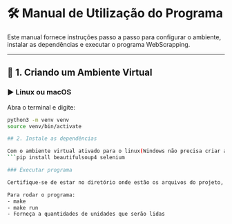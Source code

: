 # 🛠️ Manual de Utilização do Programa

Este manual fornece instruções passo a passo para configurar o ambiente, instalar as dependências e executar o programa WebScrapping.

---

## 🔧 1. Criando um Ambiente Virtual

    

### ▶️ Linux ou macOS

Abra o terminal e digite:

```bash
python3 -m venv venv
source venv/bin/activate

## 2. Instale as dependências 

Com o ambiente virtual ativado para o linux(Windows não precisa criar ambiente virtual), instale as bibliotecas necessárias no terminal:
```pip install beautifulsoup4 selenium

### Executar programa

Certifique-se de estar no diretório onde estão os arquivos do projeto, utilizando o comando cd (Linux) para encontrar a pasta fonte do projeto

Para rodar o programa:
- make 
- make run
- Forneça a quantidades de unidades que serão lidas

